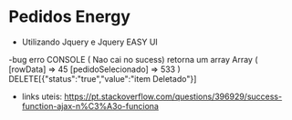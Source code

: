 #  Pedidos Energy
   - Utilizando Jquery e Jquery EASY UI

   -bug erro CONSOLE ( Nao cai no sucess) retorna um array 
Array
(
    [rowData] => 45
    [pedidoSelecionado] => 533
)
</pre>DELETE[{"status":"true","value":"item Deletado"}]



   - links uteis: https://pt.stackoverflow.com/questions/396929/success-function-ajax-n%C3%A3o-funciona
